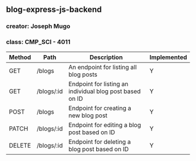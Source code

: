 ## blog-express-js-backend

### creator: Joseph Mugo

### class: CMP_SCI - 4011

| Method | Path       | Description                                              | Implemented |
| ------ | ---------- | -------------------------------------------------------- | ----------- |
| GET    | /blogs     | An endpoint for listing all blog posts                   | Y           |
| GET    | /blogs/:id | Endpoint for listing an individual blog post based on ID | Y           |
| POST   | /blogs     | Endpoint for creating a new blog post                    | Y           |
| PATCH  | /blogs/:id | Endpoint for editing a blog post based on ID             | Y           |
| DELETE | /blogs/:id | Endpoint for deleting a blog post based on ID            | Y           |
